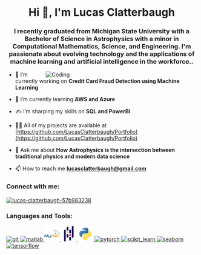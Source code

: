 <h1 align="center">Hi 👋, I'm Lucas Clatterbaugh</h1>
<h3 align="center">I recently graduated from Michigan State University with a Bachelor of Science in Astrophysics with a minor in Computational Mathematics, Science, and Engineering. I'm passionate about evolving technology and the applications of machine learning and artificial intelligence in the workforce..</h3>
<img align="right" alt="Coding" width ="400" src="https://media0.giphy.com/media/v1.Y2lkPTc5MGI3NjExa2hzaGxrcjNmYzU0d2NhbTNseG83YW4wMHR5YWF5NnAwZW5xcXNyMSZlcD12MV9pbnRlcm5hbF9naWZfYnlfaWQmY3Q9Zw/26AHqZycSplGWWPAI/giphy.gif">

- 🔭 I’m currently working on **Credit Card Fraud Detection using Machine Learning**

- 🌱 I’m currently learning **AWS and Azure**

- ✍ I’m sharping my skills on **SQL and PowerBI**

- 👨‍💻 All of my projects are available at [https://github.com/LucasClatterbaugh/Portfolio](https://github.com/LucasClatterbaugh/Portfolio)

- 💬 Ask me about **How Astrophysics is the intersection between traditional physics and modern data science**

- 📫 How to reach me **lucasclatterbaugh@gmail.com**

<h3 align="left">Connect with me:</h3>
<p align="left">
<a href="https://linkedin.com/in/lucas-clatterbaugh-57b983238" target="blank"><img align="center" src="https://raw.githubusercontent.com/rahuldkjain/github-profile-readme-generator/master/src/images/icons/Social/linked-in-alt.svg" alt="lucas-clatterbaugh-57b983238" height="30" width="40" /></a>
</p>

<h3 align="left">Languages and Tools:</h3>
<p align="left"> <a href="https://git-scm.com/" target="_blank" rel="noreferrer"> <img src="https://www.vectorlogo.zone/logos/git-scm/git-scm-icon.svg" alt="git" width="40" height="40"/> </a> <a href="https://www.mathworks.com/" target="_blank" rel="noreferrer"> <img src="https://upload.wikimedia.org/wikipedia/commons/2/21/Matlab_Logo.png" alt="matlab" width="40" height="40"/> </a> <a href="https://www.mysql.com/" target="_blank" rel="noreferrer"> <img src="https://raw.githubusercontent.com/devicons/devicon/master/icons/mysql/mysql-original-wordmark.svg" alt="mysql" width="40" height="40"/> </a> <a href="https://pandas.pydata.org/" target="_blank" rel="noreferrer"> <img src="https://raw.githubusercontent.com/devicons/devicon/2ae2a900d2f041da66e950e4d48052658d850630/icons/pandas/pandas-original.svg" alt="pandas" width="40" height="40"/> </a> <a href="https://www.python.org" target="_blank" rel="noreferrer"> <img src="https://raw.githubusercontent.com/devicons/devicon/master/icons/python/python-original.svg" alt="python" width="40" height="40"/> </a> <a href="https://pytorch.org/" target="_blank" rel="noreferrer"> <img src="https://www.vectorlogo.zone/logos/pytorch/pytorch-icon.svg" alt="pytorch" width="40" height="40"/> </a> <a href="https://scikit-learn.org/" target="_blank" rel="noreferrer"> <img src="https://upload.wikimedia.org/wikipedia/commons/0/05/Scikit_learn_logo_small.svg" alt="scikit_learn" width="40" height="40"/> </a> <a href="https://seaborn.pydata.org/" target="_blank" rel="noreferrer"> <img src="https://seaborn.pydata.org/_images/logo-mark-lightbg.svg" alt="seaborn" width="40" height="40"/> </a> <a href="https://www.tensorflow.org" target="_blank" rel="noreferrer"> <img src="https://www.vectorlogo.zone/logos/tensorflow/tensorflow-icon.svg" alt="tensorflow" width="40" height="40"/> </a> </p>
